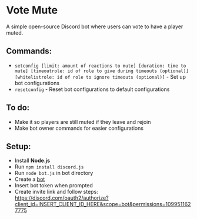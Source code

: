 # Vote Mute
A simple open-source Discord bot where users can vote to have a player muted.

## Commands:
- `setconfig [limit: amount of reactions to mute] [duration: time to mute] [timeoutrole: id of role to give during timeouts (optional)] [whitelistrole: id of role to ignore timeouts (optional)]` - Set up bot configurations
- `resetconfig` - Reset bot configurations to default configurations

## To do:
- Make it so players are still muted if they leave and rejoin
- Make bot owner commands for easier configurations

## Setup:
- Install **Node.js**
- Run `npm install discord.js`
- Run `node bot.js` in bot directory
- Create a [bot](https://discord.com/developers/applications)
- Insert bot token when prompted
- Create invite link and follow steps: https://discord.com/oauth2/authorize?client_id=INSERT_CLIENT_ID_HERE&scope=bot&permissions=1099511627775
